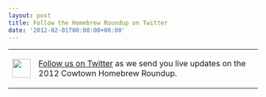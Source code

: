 ```yaml
---
layout: post
title: Follow the Homebrew Roundup on Twitter
date: '2012-02-01T00:00:00+00:00'
---
```

<table border="0" cellspacing="1" cellpadding="1"> <tbody> <tr> <td><a target="_blank" href="http://twitter.com/#search?q=yeastwranglers"><img border="0" alt="" width="37" height="38" src="/CYW/Images/twitter.jpg" /></a></td> <td> <p><a target="_blank" href="http://twitter.com/#search?q=yeastwranglers">Follow us on Twitter</a> as we send you live updates on the 2012 Cowtown Homebrew Roundup.</p> </td> </tr> </tbody></table>
